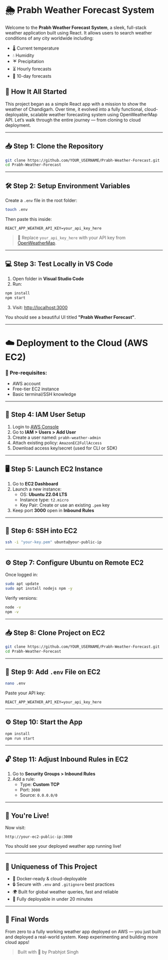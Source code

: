 # 🌦️ Prabh Weather Forecast System

Welcome to the **Prabh Weather Forecast System**, a sleek, full-stack weather application built using React. It allows users to search weather conditions of any city worldwide including:
- 🌡️ Current temperature
- 💧 Humidity
- ☔ Precipitation
- ⏳ Hourly forecasts
- 📅 10-day forecasts

## 🚀 How It All Started

This project began as a simple React app with a mission to show the weather of Chandigarh. Over time, it evolved into a fully functional, cloud-deployable, scalable weather forecasting system using OpenWeatherMap API. Let’s walk through the entire journey — from cloning to cloud deployment.

---

## 📥 Step 1: Clone the Repository

```bash
git clone https://github.com/YOUR_USERNAME/Prabh-Weather-Forecast.git
cd Prabh-Weather-Forecast
```

---

## 🛠️ Step 2: Setup Environment Variables

Create a `.env` file in the root folder:

```bash
touch .env
```

Then paste this inside:

```
REACT_APP_WEATHER_API_KEY=your_api_key_here
```

> 🔑 Replace `your_api_key_here` with your API key from [OpenWeatherMap](https://openweathermap.org/).

---

## 💻 Step 3: Test Locally in VS Code

1. Open folder in **Visual Studio Code**
2. Run:

```bash
npm install
npm start
```

3. Visit: [http://localhost:3000](http://localhost:3000)

You should see a beautiful UI titled **"Prabh Weather Forecast"**.

---

# ☁️ Deployment to the Cloud (AWS EC2)

### 📌 Pre-requisites:
- AWS account
- Free-tier EC2 instance
- Basic terminal/SSH knowledge

---

## 🔐 Step 4: IAM User Setup

1. Login to [AWS Console](https://aws.amazon.com)
2. Go to **IAM > Users > Add User**
3. Create a user named: `prabh-weather-admin`
4. Attach existing policy: `AmazonEC2FullAccess`
5. Download access key/secret (used for CLI or SDK)

---

## 🖥️ Step 5: Launch EC2 Instance

1. Go to **EC2 Dashboard**
2. Launch a new instance:
   - OS: **Ubuntu 22.04 LTS**
   - Instance type: `t2.micro`
   - Key Pair: Create or use an existing `.pem` key
3. Keep port **3000** open in **Inbound Rules**

---

## 🔗 Step 6: SSH into EC2

```bash
ssh -i "your-key.pem" ubuntu@your-public-ip
```

---

## ⚙️ Step 7: Configure Ubuntu on Remote EC2

Once logged in:

```bash
sudo apt update
sudo apt install nodejs npm -y
```

Verify versions:
```bash
node -v
npm -v
```

---

## 📥 Step 8: Clone Project on EC2

```bash
git clone https://github.com/YOUR_USERNAME/Prabh-Weather-Forecast.git
cd Prabh-Weather-Forecast
```

---

## 🔐 Step 9: Add `.env` File on EC2

```bash
nano .env
```

Paste your API key:
```
REACT_APP_WEATHER_API_KEY=your_api_key_here
```

---

## ⚙️ Step 10: Start the App

```bash
npm install
npm run start
```

---

## 🔓 Step 11: Adjust Inbound Rules in EC2

1. Go to **Security Groups > Inbound Rules**
2. Add a rule:
   - Type: **Custom TCP**
   - Port: `3000`
   - Source: `0.0.0.0/0`

---

## 🎉 You're Live!

Now visit:  
```
http://your-ec2-public-ip:3000
```

You should see your deployed weather app running live!

---

## 📌 Uniqueness of This Project

- 🐳 Docker-ready & cloud-deployable
- 🔒 Secure with `.env` and `.gitignore` best practices
- 🌍 Built for global weather queries, fast and reliable
- 🚀 Fully deployable in under 20 minutes


---

## 🙌 Final Words

From zero to a fully working weather app deployed on AWS — you just built and deployed a real-world system. Keep experimenting and building more cloud apps!

> Built with 💙 by Prabhjot Singh

